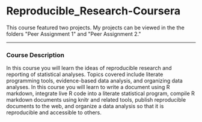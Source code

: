 # Reproducible_Research-Coursera

This course featured two projects. My projects can be viewed in the the folders "Peer Assignment 1" and "Peer Assignment 2." 

---------------------------------------------------------------------------------------------------------------------------------------

### Course Description

In this course you will learn the ideas of reproducible research and reporting of statistical analyses. Topics covered include literate programming tools, evidence-based data analysis, and organizing data analyses. In this course you will learn to write a document using R markdown, integrate live R code into a literate statistical program, compile R markdown documents using knitr and related tools, publish reproducible documents to the web, and organize a data analysis so that it is reproducible and accessible to others.
